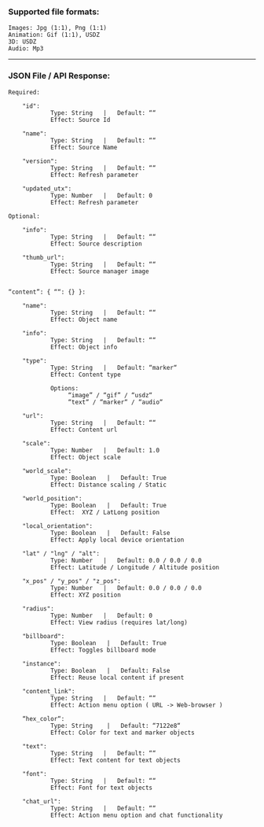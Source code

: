 
### Supported file formats:
	Images: Jpg (1:1), Png (1:1)
	Animation: Gif (1:1), USDZ
	3D: USDZ
	Audio: Mp3

---

### JSON File / API Response:

	Required:

        "id":
                Type: String   |   Default: ““
                Effect: Source Id

        "name":
                Type: String   |   Default: ““
                Effect: Source Name

        "version":
                Type: String   |   Default: ““
                Effect: Refresh parameter

        "updated_utx":
                Type: Number   |   Default: 0
                Effect: Refresh parameter

	Optional:

        "info":
                Type: String   |   Default: ““
                Effect: Source description

        "thumb_url":
                Type: String   |   Default: ““
                Effect: Source manager image


	“content”: { ““: {} }:

        "name":
                Type: String   |   Default: ““
                Effect: Object name

        "info":
                Type: String   |   Default: ““
                Effect: Object info

        "type":  
                Type: String   |   Default: “marker“
                Effect: Content type

                Options:  
                     “image” / “gif” / “usdz“
                     “text“ / “marker“ / “audio“

        "url":
                Type: String   |   Default: ““
                Effect: Content url

        "scale":
                Type: Number   |   Default: 1.0
                Effect: Object scale

        "world_scale":
                Type: Boolean   |   Default: True
                Effect: Distance scaling / Static

        "world_position":
                Type: Boolean   |   Default: True
                Effect:  XYZ / LatLong position

        "local_orientation":
                Type: Boolean   |   Default: False
                Effect: Apply local device orientation

        "lat" / "lng" / "alt":
                Type: Number   |   Default: 0.0 / 0.0 / 0.0
                Effect: Latitude / Longitude / Altitude position

        "x_pos" / "y_pos" / "z_pos":  
                Type: Number   |   Default: 0.0 / 0.0 / 0.0
                Effect: XYZ position

        "radius":
                Type: Number   |   Default: 0
                Effect: View radius (requires lat/long)

        "billboard":
                Type: Boolean   |   Default: True
                Effect: Toggles billboard mode

        "instance":
                Type: Boolean   |   Default: False
                Effect: Reuse local content if present

        "content_link":
                Type: String   |   Default: ““
                Effect: Action menu option ( URL -> Web-browser )

        “hex_color“:
                Type: String    |   Default: “7122e8“
                Effect: Color for text and marker objects

        "text":
                Type: String   |   Default: ““
                Effect: Text content for text objects

        "font":
                Type: String   |   Default: ““
                Effect: Font for text objects

        "chat_url":
                Type: String   |   Default: ““
                Effect: Action menu option and chat functionality
